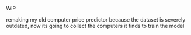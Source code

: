 WIP

remaking my old computer price predictor because the dataset is severely outdated, now its going to collect the computers it finds to train the model